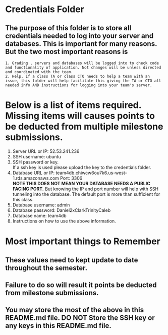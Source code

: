 # Credentials Folder

## The purpose of this folder is to store all credentials needed to log into your server and databases. This is important for many reasons. But the two most important reasons is

    1. Grading , servers and databases will be logged into to check code and functionality of application. Not changes will be unless directed and coordinated with the team.
    2. Help. If a class TA or class CTO needs to help a team with an issue, this folder will help facilitate this giving the TA or CTO all needed info AND instructions for logging into your team's server.

# Below is a list of items required. Missing items will causes points to be deducted from multiple milestone submissions.

1. Server URL or IP: 52.53.241.236
2. SSH username: ubuntu
3. SSH password or key.
   <br> If a ssh key is used please upload the key to the credentials folder.
4. Database URL or IP: team4db.chiwcw6ou7k6.us-west-1.rds.amazonaws.com
   Port: 3306
   <br><strong> NOTE THIS DOES NOT MEAN YOUR DATABASE NEEDS A PUBLIC FACING PORT.</strong> But knowing the IP and port number will help with SSH tunneling into the database. The default port is more than sufficient for this class.
5. Database username: admin
6. Database password: Daniel2xClarkTrinityCaleb
7. Database name: team4db
8. Instructions on how to use the above information.

# Most important things to Remember

## These values need to kept update to date throughout the semester. <br>

## <strong>Failure to do so will result it points be deducted from milestone submissions.</strong><br>

## You may store the most of the above in this README.md file. DO NOT Store the SSH key or any keys in this README.md file.
